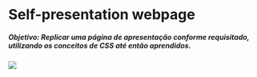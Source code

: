 # Self-presentation webpage
##### Objetivo: Replicar uma página de apresentação conforme requisitado, utilizando os conceitos de CSS até então aprendidos.
![](self-presentation-webpage.gif)
